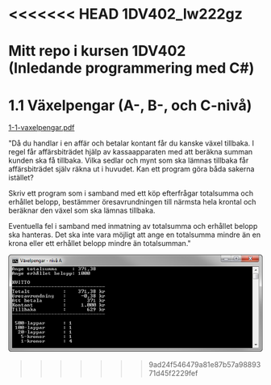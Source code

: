 <<<<<<< HEAD
1DV402_lw222gz
==============

Mitt repo i kursen 1DV402 (Inledande programmering med C#)
=======
1.1 Växelpengar (A-, B-, och C-nivå)
====================================
[1-1-vaxelpengar.pdf](https://github.com/1dv402/kursmaterial/raw/master/Laborationsuppgifter/1-1-vaxelpengar.pdf)

"Då du handlar i en affär och betalar kontant får du kanske växel tillbaka. I regel får affärsbiträdet hjälp av kassaapparaten med att beräkna summan kunden ska få tillbaka. Vilka sedlar och mynt som ska lämnas tillbaka får affärsbiträdet själv räkna ut i huvudet. Kan ett program göra båda sakerna istället?

Skriv ett program som i samband med ett köp efterfrågar totalsumma och erhållet belopp, bestämmer öresavrundningen till närmsta hela krontal och beräknar den växel som ska lämnas tillbaka.

Eventuella fel i samband med inmatning av totalsumma och erhållet belopp ska hanteras. Det ska inte vara möjligt att ange en totalsumma mindre än en krona eller ett erhållet belopp mindre än totalsumman."

![ScreenShot](README.png)
>>>>>>> 9ad24f546479a81e87b57a9889371d45f2229fef
